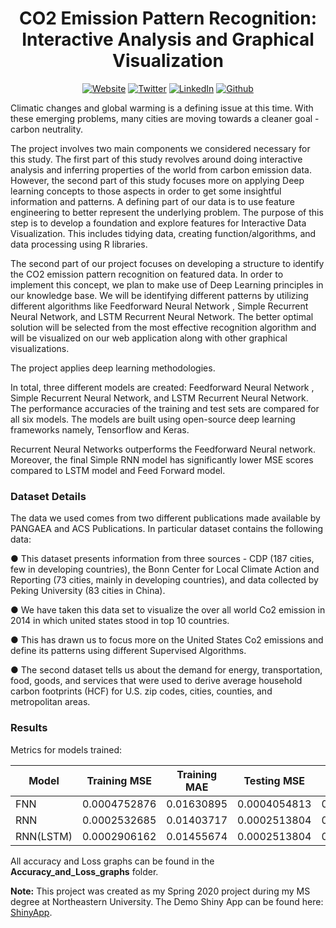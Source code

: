 <h1 align="center"> CO2 Emission Pattern Recognition: Interactive Analysis and Graphical Visualization </h1>

<p align="center">
<a href="https://tsmanral.github.io/" target="_blank"><img alt="Website" src="https://img.shields.io/badge/-Portfolio-informational"></a>
<a href="https://twitter.com/tribhuwan50" target="_blank"><img alt="Twitter" src="https://img.shields.io/twitter/follow/tribhuwan50.svg?style=social&label=Follow"></a>
<a href="https://www.linkedin.com/in/tribhuwan-singh-9411a175/" target="_blank"><img alt="LinkedIn" src="https://img.shields.io/badge/-Connect-blue?style=flat&logo=linkedin"></a>
<a href="https://github.com/tsmanral" target="_blank"><img alt="Github" src="https://img.shields.io/github/followers/tsmanral.svg?style=social"></a>
</p>


Climatic changes and global warming is a defining issue at this time. With these emerging problems, many cities are moving towards a cleaner goal - carbon neutrality. 

The project involves two main components we considered necessary for this study. The first part of this study revolves around doing interactive analysis and inferring properties of the world from carbon emission data. However, the second part of this study focuses more on applying Deep learning concepts to those aspects in order to get some insightful
information and patterns.
A defining part of our data is to use feature engineering to better represent the underlying problem. The purpose of this step is to develop a foundation and explore features for
Interactive Data Visualization. This includes tidying data, creating function/algorithms, and data processing using R libraries.

The second part of our project focuses on developing a structure to identify the CO2 emission pattern recognition on featured data. In order to implement this concept, we plan
to make use of Deep Learning principles in our knowledge base. We will be identifying different patterns by utilizing different algorithms like Feedforward Neural Network , Simple Recurrent Neural Network, and LSTM Recurrent Neural Network. The better optimal solution will be selected from the most effective recognition algorithm and will be
visualized on our web application along with other graphical visualizations.


The project applies deep learning methodologies. 

In total, three different models are created: Feedforward Neural Network , Simple Recurrent Neural Network, and LSTM Recurrent Neural Network. The performance accuracies of the training and test sets are compared for all six models. The models are built using open-source deep learning frameworks namely, Tensorflow and Keras.


Recurrent Neural Networks outperforms the Feedforward Neural network. Moreover, the final Simple RNN model has significantly lower MSE scores compared to LSTM model and Feed Forward model.

### Dataset Details
The data we used comes from two different publications made available by PANGAEA and ACS Publications. In particular dataset contains the following data:

● This dataset presents information from three sources - CDP (187 cities, few in developing countries), the Bonn Center for Local Climate Action and Reporting (73 cities, mainly in developing countries), and data collected by Peking University (83 cities in China).

● We have taken this data set to visualize the over all world Co2 emission in 2014 in which united states stood in top 10 countries.

● This has drawn us to focus more on the United States Co2 emissions and define its patterns using different Supervised Algorithms.

● The second dataset tells us about the demand for energy, transportation, food, goods, and services that were used to derive average household carbon footprints (HCF) for U.S. zip codes, cities, counties, and metropolitan areas.


### Results

Metrics for models trained:

| Model     | Training MSE      | Training MAE  | Testing MSE         | Testing MAE |
|-----------|-------------------|---------------|---------------------|-------------|
| FNN       | 0.0004752876      | 0.01630895    | 0.0004054813        | 0.01647654  |
| RNN       | 0.0002532685      | 0.01403717    | 0.0002513804        | 0.01404257  |
| RNN(LSTM) | 0.0002906162      | 0.01455674    | 0.0002513804        | 0.01404257  |


All accuracy and Loss graphs can be found in the **Accuracy_and_Loss_graphs** folder.

**Note:** This project was created as my Spring 2020 project during my MS degree at Northeastern University. The Demo Shiny App can be found here: [ShinyApp](https://charita-madduri.shinyapps.io/myapp/).
